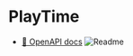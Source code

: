 # PlayTime

- [:handshake: OpenAPI docs](https://vertical-scrolling.github.io/docs-playtime/)
![Readme](https://user-images.githubusercontent.com/121556528/221368090-f772fe6a-9ca1-4b65-9f91-a22c871ea5f8.png)
